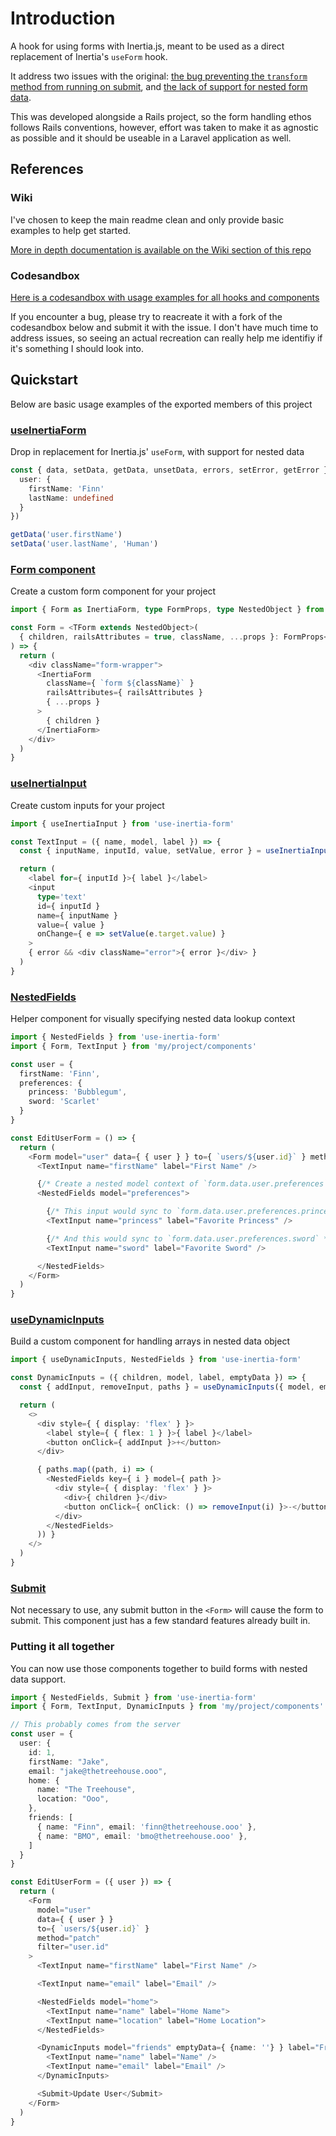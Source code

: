 # Introduction

A hook for using forms with Inertia.js, meant to be used as a direct replacement of Inertia's `useForm` hook.

It address two issues with the original: [the bug preventing the `transform` method from running on submit](https://github.com/inertiajs/inertia/issues/1131), and [the lack of support for nested form data](https://github.com/inertiajs/inertia/discussions/1174).

This was developed alongside a Rails project, so the form handling ethos follows Rails conventions, however, effort was taken to make it as agnostic as possible and it should be useable in a Laravel application as well.

## References

### Wiki

I've chosen to keep the main readme clean and only provide basic examples to help get started. 

[More in depth documentation is available on the Wiki section of this repo](https://github.com/aviemet/useInertiaForm/wiki)

### Codesandbox

[Here is a codesandbox with usage examples for all hooks and components](https://codesandbox.io/s/useinertiaform-examples-0so45f)

If you encounter a bug, please try to reacreate it with a fork of the codesandbox below and submit it with the issue. I don't have much time to address issues, so seeing an actual recreation can really help me identifiy if it's something I should look into.

## Quickstart

Below are basic usage examples of the exported members of this project

### [useInertiaForm](https://github.com/aviemet/useInertiaForm/wiki/1.-useInertiaForm)

Drop in replacement for Inertia.js' `useForm`, with support for nested data

```typescript
const { data, setData, getData, unsetData, errors, setError, getError } = useInertiaForm({
  user: {
    firstName: 'Finn'
    lastName: undefined
  }
})

getData('user.firstName')
setData('user.lastName', 'Human')
```

### [Form component](https://github.com/aviemet/useInertiaForm/wiki/2.-Form-component)

Create a custom form component for your project

```typescript
import { Form as InertiaForm, type FormProps, type NestedObject } from 'use-inertia-form'

const Form = <TForm extends NestedObject>(
  { children, railsAttributes = true, className, ...props }: FormProps<TForm>,
) => {
  return (
    <div className="form-wrapper">
      <InertiaForm
        className={ `form ${className}` }
        railsAttributes={ railsAttributes }
        { ...props }
      >
        { children }
      </InertiaForm>
    </div>
  )
}
```

### [useInertiaInput](https://github.com/aviemet/useInertiaForm/wiki/2.1-useInertiaInput)

Create custom inputs for your project

```typescript
import { useInertiaInput } from 'use-inertia-form'

const TextInput = ({ name, model, label }) => {
  const { inputName, inputId, value, setValue, error } = useInertiaInput({ name, model })

  return (
    <label for={ inputId }>{ label }</label>
    <input
      type='text'
      id={ inputId }
      name={ inputName }
      value={ value }
      onChange={ e => setValue(e.target.value) }
    >
    { error && <div className="error">{ error }</div> }
  )
}
```

### [NestedFields](https://github.com/aviemet/useInertiaForm/wiki/2.2-NestedFields)

Helper component for visually specifying nested data lookup context

```typescript
import { NestedFields } from 'use-inertia-form'
import { Form, TextInput } from 'my/project/components'

const user = {
  firstName: 'Finn',
  preferences: {
    princess: 'Bubblegum',
    sword: 'Scarlet'
  }
}

const EditUserForm = () => {
  return (
    <Form model="user" data={ { user } } to={ `users/${user.id}` } method="patch">
      <TextInput name="firstName" label="First Name" />

      {/* Create a nested model context of `form.data.user.preferences` */}
      <NestedFields model="preferences">

        {/* This input would sync to `form.data.user.preferences.princess` */}
        <TextInput name="princess" label="Favorite Princess" />

        {/* And this would sync to `form.data.user.preferences.sword` */}
        <TextInput name="sword" label="Favorite Sword" />

      </NestedFields>
    </Form>
  )
}
```

### [useDynamicInputs](https://github.com/aviemet/useInertiaForm/wiki/2.3-useDynamicInputs)

Build a custom component for handling arrays in nested data object

```typescript
import { useDynamicInputs, NestedFields } from 'use-inertia-form'

const DynamicInputs = ({ children, model, label, emptyData }) => {
  const { addInput, removeInput, paths } = useDynamicInputs({ model, emptyData })

  return (
    <>
      <div style={ { display: 'flex' } }>
        <label style={ { flex: 1 } }>{ label }</label>
        <button onClick={ addInput }>+</button>
      </div>

      { paths.map((path, i) => (
        <NestedFields key={ i } model={ path }>
          <div style={ { display: 'flex' } }>
            <div>{ children }</div>
            <button onClick={ onClick: () => removeInput(i) }>-</button>
          </div>
        </NestedFields>
      )) }
    </>
  )
}
```

### [Submit](https://github.com/aviemet/useInertiaForm/wiki/2.4-Submit-component)

Not necessary to use, any submit button in the `<Form>` will cause the form to submit. This component just has a few standard features already built in.

### Putting it all together

You can now use those components together to build forms with nested data support.

```typescript
import { NestedFields, Submit } from 'use-inertia-form'
import { Form, TextInput, DynamicInputs } from 'my/project/components'

// This probably comes from the server
const user = {
  user: {
    id: 1,
    firstName: "Jake",
    email: "jake@thetreehouse.ooo",
    home: {
      name: "The Treehouse",
      location: "Ooo",
    },
    friends: [
      { name: "Finn", email: 'finn@thetreehouse.ooo' },
      { name: "BMO", email: 'bmo@thetreehouse.ooo' },
    ]
  }
}

const EditUserForm = ({ user }) => {
  return (
    <Form 
      model="user"
      data={ { user } }
      to={ `users/${user.id}` }
      method="patch"
      filter="user.id"
    >
      <TextInput name="firstName" label="First Name" />

      <TextInput name="email" label="Email" />

      <NestedFields model="home">
        <TextInput name="name" label="Home Name">
        <TextInput name="location" label="Home Location">
      </NestedFields>

      <DynamicInputs model="friends" emptyData={ {name: ''} } label="Friends">
        <TextInput name="name" label="Name" />
        <TextInput name="email" label="Email" />
      </DynamicInputs>

      <Submit>Update User</Submit>
    </Form>
  )
}
```

